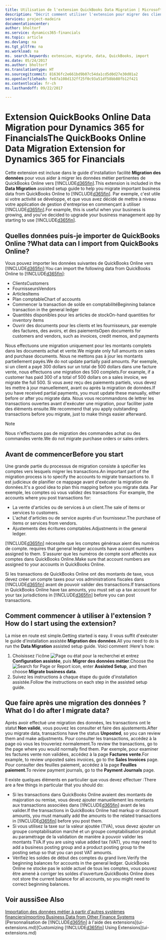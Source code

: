 ```yaml
---
title: Utilisation de l'extension QuickBooks Data Migration | Microsoft Docs
description: "Décrit comment utiliser l'extension pour migrer des clients, des fournisseurs, des articles, et des comptes de QuickBooks Online à Financials."
services: project-madeira
documentationcenter: 
author: bholtorf
ms.service: dynamics365-financials
ms.topic: article
ms.devlang: na
ms.tgt_pltfrm: na
ms.workload: na
ms. search.keywords: extension, migrate, data, QuickBooks, import
ms.date: 05/24/2017
ms.author: bholtorf
ms.translationtype: HT
ms.sourcegitcommit: 81636fc2e661bd9b07c54da1cd5d0d27e30d01a2
ms.openlocfilehash: fe87a108d132ff25f0c93a51df58bb88fb12f421
ms.contentlocale: fr-ch
ms.lasthandoff: 09/22/2017

---
```


# <a name="the-quickbooks-online-data-migration-extension-for-dynamics-365-for-financials"></a><span data-ttu-id="9d754-103">Extension QuickBooks Online Data Migration pour Dynamics 365 for Financials</span><span class="sxs-lookup"><span data-stu-id="9d754-103">The QuickBooks Online Data Migration Extension for Dynamics 365 for Financials</span></span>
<span data-ttu-id="9d754-104">Cette extension est incluse dans le guide d'installation facilité **Migration des données** pour vous aider à migrer les données métier pertinentes de QuickBooks Online vers [!INCLUDE[d365fin](includes/d365fin_md.md)].</span><span class="sxs-lookup"><span data-stu-id="9d754-104">This extension is included in the **Data Migration** assisted setup guide to help you migrate important business data from QuickBooks Online to [!INCLUDE[d365fin](includes/d365fin_md.md)].</span></span> <span data-ttu-id="9d754-105">Par exemple, c'est utile si votre activité se développe, et que vous avez décidé de mettre à niveau votre application de gestion d'entreprise en commençant à utiliser [!INCLUDE[d365fin](includes/d365fin_md.md)].</span><span class="sxs-lookup"><span data-stu-id="9d754-105">For example, this is useful when your business is growing, and you've decided to upgrade your business management app by starting to use [!INCLUDE[d365fin](includes/d365fin_md.md)].</span></span>

## <a name="what-data-can-i-import-from-quickbooks-online"></a><span data-ttu-id="9d754-106">Quelles données puis-je importer de QuickBooks Online ?</span><span class="sxs-lookup"><span data-stu-id="9d754-106">What data can I import from QuickBooks Online?</span></span>
<span data-ttu-id="9d754-107">Vous pouvez importer les données suivantes de QuickBooks Online vers [!INCLUDE[d365fin](includes/d365fin_md.md)]:</span><span class="sxs-lookup"><span data-stu-id="9d754-107">You can import the following data from QuickBooks Online to [!INCLUDE[d365fin](includes/d365fin_md.md)]:</span></span>  

* <span data-ttu-id="9d754-108">Clients</span><span class="sxs-lookup"><span data-stu-id="9d754-108">Customers</span></span>
* <span data-ttu-id="9d754-109">Fournisseurs</span><span class="sxs-lookup"><span data-stu-id="9d754-109">Vendors</span></span>
* <span data-ttu-id="9d754-110">Articles</span><span class="sxs-lookup"><span data-stu-id="9d754-110">Items</span></span>
* <span data-ttu-id="9d754-111">Plan comptable</span><span class="sxs-lookup"><span data-stu-id="9d754-111">Chart of accounts</span></span> 
* <span data-ttu-id="9d754-112">Commencer la transaction de solde en comptabilité</span><span class="sxs-lookup"><span data-stu-id="9d754-112">Beginning balance transaction in the general ledger</span></span>
* <span data-ttu-id="9d754-113">Quantités disponibles pour les articles de stock</span><span class="sxs-lookup"><span data-stu-id="9d754-113">On-hand quantities for inventory items</span></span>
* <span data-ttu-id="9d754-114">Ouvrir des documents pour les clients et les fournisseurs, par exemple des factures, des avoirs, et des paiements</span><span class="sxs-lookup"><span data-stu-id="9d754-114">Open documents for customers and vendors, such as invoices, credit memos, and payments</span></span>

<span data-ttu-id="9d754-115">Nous effectuons une migration uniquement pour les montants complets dans les documents achat et vente.</span><span class="sxs-lookup"><span data-stu-id="9d754-115">We migrate only full amounts on sales and purchase documents.</span></span> <span data-ttu-id="9d754-116">Nous ne mettons pas à jour les montants partiellement payés.</span><span class="sxs-lookup"><span data-stu-id="9d754-116">We do not update partially paid amounts.</span></span> <span data-ttu-id="9d754-117">Par exemple, si un client a payé 300 dollars sur un total de 500 dollars dans une facture vente, nous effectuons une migration des 500 complets.</span><span class="sxs-lookup"><span data-stu-id="9d754-117">For example, if a customer has paid 300 of a total of 500 dollars on a sales invoice, we migrate the full 500.</span></span> <span data-ttu-id="9d754-118">Si vous avez reçu des paiements partiels, vous devez les mettre à jour manuellement, avant ou après la migration de données.</span><span class="sxs-lookup"><span data-stu-id="9d754-118">If you have received partial payments, you must update these manually, either before or after you migrate data.</span></span> <span data-ttu-id="9d754-119">Nous vous recommandons de lettrer les transactions ouvertes avant d'exécuter une migration, pour faciliter juste des éléments ensuite.</span><span class="sxs-lookup"><span data-stu-id="9d754-119">We recommend that you apply outstanding transactions before you migrate, just to make things easier afterward.</span></span>

> [!NOTE]  
>   <span data-ttu-id="9d754-120">Nous n'effectuons pas de migration des commandes achat ou des commandes vente.</span><span class="sxs-lookup"><span data-stu-id="9d754-120">We do not migrate purchase orders or sales orders.</span></span>

## <a name="before-you-start"></a><span data-ttu-id="9d754-121">Avant de commencer</span><span class="sxs-lookup"><span data-stu-id="9d754-121">Before you start</span></span>
<span data-ttu-id="9d754-122">Une grande partie du processus de migration consiste à spécifier les comptes vers lesquels migrer les transactions.</span><span class="sxs-lookup"><span data-stu-id="9d754-122">An important part of the migration process is to specify the accounts to migrate transactions to.</span></span> <span data-ttu-id="9d754-123">Il est judicieux de planifier ce mappage avant d'exécuter la migration de données.</span><span class="sxs-lookup"><span data-stu-id="9d754-123">It's a good idea to plan this mapping before you migrate data.</span></span> <span data-ttu-id="9d754-124">Par exemple, les comptes où vous validez des transactions :</span><span class="sxs-lookup"><span data-stu-id="9d754-124">For example, the accounts where you post transactions for:</span></span>  
  
* <span data-ttu-id="9d754-125">La vente d'articles ou de services à un client.</span><span class="sxs-lookup"><span data-stu-id="9d754-125">The sale of items or services to customers.</span></span>
* <span data-ttu-id="9d754-126">L'achat d'articles ou de service auprès d'un fournisseur.</span><span class="sxs-lookup"><span data-stu-id="9d754-126">The purchase of items or services from vendors.</span></span>  
* <span data-ttu-id="9d754-127">Ajustements des écritures comptables.</span><span class="sxs-lookup"><span data-stu-id="9d754-127">Adjustments in the general ledger.</span></span>  

[!INCLUDE[d365fin](includes/d365fin_md.md)]<span data-ttu-id="9d754-128"> nécessite que les comptes généraux aient des numéros de compte.</span><span class="sxs-lookup"><span data-stu-id="9d754-128"> requires that general ledger accounts have account numbers assigned to them.</span></span> <span data-ttu-id="9d754-129">S'assurer que les numéros de compte sont affectés aux comptes dans QuickBooks Online.</span><span class="sxs-lookup"><span data-stu-id="9d754-129">Make sure that account numbers are assigned to your accounts in QuickBooks Online.</span></span>

<span data-ttu-id="9d754-130">Si les transactions de QuickBooks Online ont des montants de taxe, vous devez créer un compte taxes pour vos administrations fiscales dans [!INCLUDE[d365fin](includes/d365fin_md.md)] avant de pouvoir valider des transactions.</span><span class="sxs-lookup"><span data-stu-id="9d754-130">If transactions in QuickBooks Online have tax amounts, you must set up a tax account for your tax jurisdictions in [!INCLUDE[d365fin](includes/d365fin_md.md)] before you can post transactions.</span></span>

## <a name="how-do-i-start-using-the-extension"></a><span data-ttu-id="9d754-131">Comment commencer à utiliser à l'extension ?</span><span class="sxs-lookup"><span data-stu-id="9d754-131">How do I start using the extension?</span></span>
<span data-ttu-id="9d754-132">La mise en route est simple.</span><span class="sxs-lookup"><span data-stu-id="9d754-132">Getting started is easy.</span></span> <span data-ttu-id="9d754-133">Il vous suffit d'exécuter le guide d'installation assistée **Migration des données**.</span><span class="sxs-lookup"><span data-stu-id="9d754-133">All you need to do is run the **Data Migration** assisted setup guide.</span></span> <span data-ttu-id="9d754-134">Voici comment :</span><span class="sxs-lookup"><span data-stu-id="9d754-134">Here's how:</span></span>

1. <span data-ttu-id="9d754-135">Choisissez l'icône ![Page ou état pour la recherchei](media/ui-search/search_small.png "cône Page ou état pour la recherche") et entrez **Configuration assistée**, puis **Migrer des données métier**.</span><span class="sxs-lookup"><span data-stu-id="9d754-135">Choose the ![Search for Page or Report](media/ui-search/search_small.png "Search for Page or Report icon") icon, enter **Assisted Setup**, and then choose **Migrate business data**.</span></span>
2. <span data-ttu-id="9d754-136">Suivez les instructions à chaque étape du guide d'installation assistée.</span><span class="sxs-lookup"><span data-stu-id="9d754-136">Follow the instructions on each step in the assisted setup guide.</span></span>

## <a name="what-do-i-do-after-i-migrate-data"></a><span data-ttu-id="9d754-137">Que faire après une migration des données ?</span><span class="sxs-lookup"><span data-stu-id="9d754-137">What do I do after I migrate data?</span></span>
<span data-ttu-id="9d754-138">Après avoir effectué une migration des données, les transactions ont le statut **Non validé**, vous pouvez les consulter et faire des ajustements.</span><span class="sxs-lookup"><span data-stu-id="9d754-138">After you migrate data, transactions have the status **Unposted**, so you can review them and make adjustments.</span></span> <span data-ttu-id="9d754-139">Pour consulter les transactions, accédez à la page où vous les trouveriez normalement.</span><span class="sxs-lookup"><span data-stu-id="9d754-139">To review the transactions, go to the page where you would normally find them.</span></span> <span data-ttu-id="9d754-140">Par exemple, pour examiner les factures vente non validées, accédez à la page **Factures vente**.</span><span class="sxs-lookup"><span data-stu-id="9d754-140">For example, to review unposted sales invoices, go to the **Sales Invoices** page.</span></span> <span data-ttu-id="9d754-141">Pour consulter des feuilles paiement, accédez à la page **Feuilles paiement**.</span><span class="sxs-lookup"><span data-stu-id="9d754-141">To review payment journals, go to the **Payment Journals** page.</span></span>   

<span data-ttu-id="9d754-142">Il existe quelques éléments en particulier que vous devez effectuer :</span><span class="sxs-lookup"><span data-stu-id="9d754-142">There are a few things in particular that you should do:</span></span>

* <span data-ttu-id="9d754-143">Si les transactions dans QuickBooks Online avaient des montants de majoration ou remise, vous devez ajouter manuellement les montants aux transactions associées dans [!INCLUDE[d365fin](includes/d365fin_md.md)] avant de les valider.</span><span class="sxs-lookup"><span data-stu-id="9d754-143">If the transactions in QuickBooks Online had markup or discount amounts, you must manually add the amounts to the related transactions in [!INCLUDE[d365fin](includes/d365fin_md.md)] before you post them.</span></span>
* <span data-ttu-id="9d754-144">Si vous utilisez la taxe sur la valeur ajoutée (TVA), vous devez ajouter un groupe comptabilisation marché et un groupe comptabilisation produit au paramétrage de la validation de manière à pouvoir valider les montants TVA.</span><span class="sxs-lookup"><span data-stu-id="9d754-144">If you are using value added tax (VAT), you may need to add a business posting group and a product posting group to the posting setup so that you can post VAT amounts.</span></span>
* <span data-ttu-id="9d754-145">Vérifiez les soldes de début des comptes du grand livre.</span><span class="sxs-lookup"><span data-stu-id="9d754-145">Verify the beginning balances for accounts in the general ledger.</span></span> <span data-ttu-id="9d754-146">QuickBooks Online ne stocke pas le solde actuel de tous les comptes, vous pouvez être amené à corriger les soldes d'ouverture.</span><span class="sxs-lookup"><span data-stu-id="9d754-146">QuickBooks Online does not store the current balance for all accounts, so you might need to correct beginning balances.</span></span>

## <a name="see-also"></a><span data-ttu-id="9d754-147">Voir aussi</span><span class="sxs-lookup"><span data-stu-id="9d754-147">See Also</span></span>
[<span data-ttu-id="9d754-148">Importation des données métier à partir d'autres systèmes financiers</span><span class="sxs-lookup"><span data-stu-id="9d754-148">Importing Business Data from Other Finance Systems</span></span>](upload-data.md)  
<span data-ttu-id="9d754-149">[Personnalisation de [!INCLUDE[d365fin](includes/d365fin_md.md)] à l'aide des extensions](ui-extensions.md)</span><span class="sxs-lookup"><span data-stu-id="9d754-149">[Customizing [!INCLUDE[d365fin](includes/d365fin_md.md)] Using Extensions](ui-extensions.md)</span></span>  

